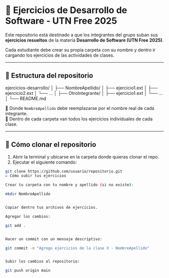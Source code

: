 # 📂 Ejercicios de Desarrollo de Software - UTN Free 2025

Este repositorio está destinado a que los integrantes del grupo suban sus **ejercicios resueltos** de la materia **Desarrollo de Software (UTN Free 2025)**.  

Cada estudiante debe crear su propia carpeta con su nombre y dentro ir cargando los ejercicios de las actividades de clases.

---

## 📌 Estructura del repositorio

ejercicios-desarrollo/
│
├── NombreApellido/
│ ├── ejercicio1.ext
│ ├── ejercicio2.ext
│ └── ...
│
├── OtroIntegrante/
│ ├── ejercicio1.ext
│ └── ...
│
└── README.md


🔹 Donde `NombreApellido` debe reemplazarse por el nombre real de cada integrante.  
🔹 Dentro de cada carpeta van todos los ejercicios individuales de cada clase.  

---

## 🚀 Cómo clonar el repositorio

1. Abrir la terminal y ubicarse en la carpeta donde quieras clonar el repo.
2. Ejecutar el siguiente comando:

```bash
git clone https://github.com/usuario/repositorio.git
✏️ Cómo subir tus ejercicios

Crear tu carpeta con tu nombre y apellido (si no existe):

mkdir NombreApellido


Copiar dentro tus archivos de ejercicios.

Agregar los cambios:

git add .


Hacer un commit con un mensaje descriptivo:

git commit -m "Agrego ejercicios de la clase X - NombreApellido"


Subir los cambios al repositorio:

git push origin main